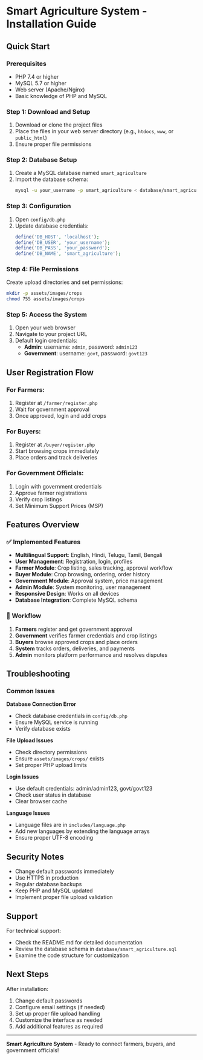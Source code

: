 # Smart Agriculture System - Installation Guide

## Quick Start

### Prerequisites
- PHP 7.4 or higher
- MySQL 5.7 or higher
- Web server (Apache/Nginx)
- Basic knowledge of PHP and MySQL

### Step 1: Download and Setup
1. Download or clone the project files
2. Place the files in your web server directory (e.g., `htdocs`, `www`, or `public_html`)
3. Ensure proper file permissions

### Step 2: Database Setup
1. Create a MySQL database named `smart_agriculture`
2. Import the database schema:
   ```bash
   mysql -u your_username -p smart_agriculture < database/smart_agriculture.sql
   ```

### Step 3: Configuration
1. Open `config/db.php`
2. Update database credentials:
   ```php
   define('DB_HOST', 'localhost');
   define('DB_USER', 'your_username');
   define('DB_PASS', 'your_password');
   define('DB_NAME', 'smart_agriculture');
   ```

### Step 4: File Permissions
Create upload directories and set permissions:
```bash
mkdir -p assets/images/crops
chmod 755 assets/images/crops
```

### Step 5: Access the System
1. Open your web browser
2. Navigate to your project URL
3. Default login credentials:
   - **Admin**: username: `admin`, password: `admin123`
   - **Government**: username: `govt`, password: `govt123`

## User Registration Flow

### For Farmers:
1. Register at `/farmer/register.php`
2. Wait for government approval
3. Once approved, login and add crops

### For Buyers:
1. Register at `/buyer/register.php`
2. Start browsing crops immediately
3. Place orders and track deliveries

### For Government Officials:
1. Login with government credentials
2. Approve farmer registrations
3. Verify crop listings
4. Set Minimum Support Prices (MSP)

## Features Overview

### ✅ Implemented Features
- **Multilingual Support**: English, Hindi, Telugu, Tamil, Bengali
- **User Management**: Registration, login, profiles
- **Farmer Module**: Crop listing, sales tracking, approval workflow
- **Buyer Module**: Crop browsing, ordering, order history
- **Government Module**: Approval system, price management
- **Admin Module**: System monitoring, user management
- **Responsive Design**: Works on all devices
- **Database Integration**: Complete MySQL schema

### 🔄 Workflow
1. **Farmers** register and get government approval
2. **Government** verifies farmer credentials and crop listings
3. **Buyers** browse approved crops and place orders
4. **System** tracks orders, deliveries, and payments
5. **Admin** monitors platform performance and resolves disputes

## Troubleshooting

### Common Issues

**Database Connection Error**
- Check database credentials in `config/db.php`
- Ensure MySQL service is running
- Verify database exists

**File Upload Issues**
- Check directory permissions
- Ensure `assets/images/crops/` exists
- Set proper PHP upload limits

**Login Issues**
- Use default credentials: admin/admin123, govt/govt123
- Check user status in database
- Clear browser cache

**Language Issues**
- Language files are in `includes/language.php`
- Add new languages by extending the language arrays
- Ensure proper UTF-8 encoding

## Security Notes

- Change default passwords immediately
- Use HTTPS in production
- Regular database backups
- Keep PHP and MySQL updated
- Implement proper file upload validation

## Support

For technical support:
- Check the README.md for detailed documentation
- Review the database schema in `database/smart_agriculture.sql`
- Examine the code structure for customization

## Next Steps

After installation:
1. Change default passwords
2. Configure email settings (if needed)
3. Set up proper file upload handling
4. Customize the interface as needed
5. Add additional features as required

---

**Smart Agriculture System** - Ready to connect farmers, buyers, and government officials!
